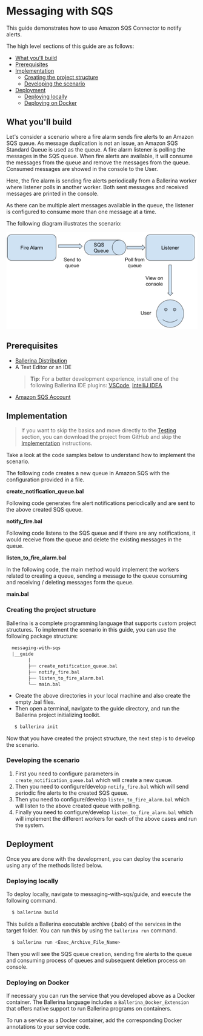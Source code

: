 # Messaging with SQS

This guide demonstrates how to use Amazon SQS Connector to notify alerts.

The high level sections of this guide are as follows:

- [What you'll build](#What-youll-build)
- [Prerequisites](#Prerequisites)
- [Implementation](#Implementation)
  - [Creating the project structure](#Creating-the-project-structure)
  - [Developing the scenario](#Developing-the-scenario)
- [Deployment](#Deployment)
  - [Deploying locally](#Deploying-locally)
  - [Deploying on Docker](#Deploying-on-Docker)

## What you'll build

Let's consider a scenario where a fire alarm sends fire alerts to an Amazon SQS queue. As message duplication is not an issue, an Amazon SQS Standard Queue is used as the queue. A fire alarm listener is polling the messages in the SQS queue. When fire alerts are available, it will consume the messages from the queue and remove the messages from the queue. Consumed messages are showed in the console to the User. 

Here, the fire alarm is sending fire alerts periodically from a Ballerina worker where listener polls in another worker. Both sent messages and received messages are printed in the console. 

As there can be multiple alert messages available in the queue, the listener is configured to consume more than one message at a time.

The following diagram illustrates the scenario:

![Message flow diagram image](resources/sqs-alert.png)


## Prerequisites
- [Ballerina Distribution](https://ballerina.io/learn/getting-started/)
- A Text Editor or an IDE 
  > **Tip**: For a better development experience, install one of the following Ballerina IDE plugins: [VSCode](https://marketplace.visualstudio.com/items?itemName=ballerina.ballerina), [IntelliJ IDEA](https://plugins.jetbrains.com/plugin/9520-ballerina)
- [Amazon SQS Account](https://aws.amazon.com/sqs/)


## Implementation
> If you want to skip the basics and move directly to the [Testing](#testing) section, you can download the project from GitHub and skip the [Implementation](#implementation) instructions.

Take a look at the code samples below to understand how to implement the scenario. 

The following code creates a new queue in Amazon SQS with the configuration provided in a file.

**create_notification_queue.bal**
<!-- INCLUDE_CODE: guide/create_notification_queue.bal -->

Following code generates fire alert notifications periodically and are sent to the above created SQS queue.

**notify_fire.bal**
<!-- INCLUDE_CODE: guide/notify_fire.bal -->

Following code listens to the SQS queue and if there are any notifications, it would receive from the queue and delete the existing messages in the queue.

**listen_to_fire_alarm.bal**
<!-- INCLUDE_CODE: guide/listen_to_fire_alarm.bal -->

In the following code, the main method would implement the workers related to creating a queue, sending a message to the queue consuming and receiving / deleting messages form the queue.

**main.bal**
<!-- INCLUDE_CODE: guide/main.bal -->

### Creating the project structure

Ballerina is a complete programming language that supports custom project structures. To implement the scenario in this guide, you can use the following package structure:

```
  messaging-with-sqs
  |__guide
        |
        ├── create_notification_queue.bal
        ├── notify_fire.bal
        ├── listen_to_fire_alarm.bal
        └── main.bal
```
 
- Create the above directories in your local machine and also create the empty .bal files.
- Then open a terminal, navigate to the guide directory, and run the Ballerina project initializing toolkit.

```bash
   $ ballerina init
```
Now that you have created the project structure, the next step is to develop the scenario.

### Developing the scenario

1. First you need to configure parameters in `create_notification_queue.bal` which will create a new queue. 
2. Then you need to configure/develop `notify_fire.bal` which will send periodic fire alerts to the created SQS queue.  
3. Then you need to configure/develop `listen_to_fire_alarm.bal` which will listen to the above created queue with polling.  
4. Finally you need to configure/develop `listen_to_fire_alarm.bal` which will implement the different workers for each of the above cases and run the system.

## Deployment

Once you are done with the development, you can deploy the scenario using any of the methods listed below.

### Deploying locally

To deploy locally, navigate to messaging-with-sqs/guide, and execute the following command.

```bash
  $ ballerina build
```
This builds a Ballerina executable archive (.balx) of the services in the target folder. You can run this by using the `ballerina run` command.

```bash
  $ ballerina run <Exec_Archive_File_Name>
```

Then you will see the SQS queue creation, sending fire alerts to the queue and consuming process of queues and subsequent deletion process on console.

### Deploying on Docker

If necessary you can run the service that you developed above as a Docker container. The Ballerina language includes a `Ballerina_Docker_Extension` that offers native support to run Ballerina programs on containers.

To run a service as a Docker container, add the corresponding Docker annotations to your service code.
